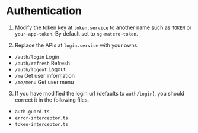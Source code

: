 # Authentication

1. Modify the token key at `token.service` to another name such as `TOKEN` or `your-app-token`. By default set to `ng-matero-token`.

2. Replace the APIs at `login.service` with your owns.

  - `/auth/login` Login
  - `/auth/refresh` Refresh
  - `/auth/logout` Logout
  - `/me` Get user information
  - `/me/menu` Get user menu

3. If you have modified the login url (defaults to `auth/login`), you should correct it in the following files.

  - `auth.guard.ts`
  - `error-interceptor.ts`
  - `token-interceptor.ts`

